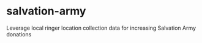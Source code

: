 # salvation-army
Leverage local ringer location collection data for increasing Salvation Army donations
